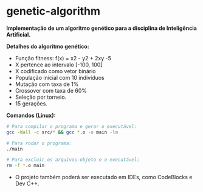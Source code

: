 # genetic-algorithm

**Implementação de um algoritmo genético para a disciplina de Inteligência Artificial.**

**Detalhes do algoritmo genético:**

* Função fitness: f(x) = x2 - y2 + 2xy -5
* X pertence ao intervalo [-100, 100]
* X codificado como vetor binário
* População inicial com 10 indivíduos
* Mutação com taxa de 1%
* Crossover com taxa de 60%
* Seleção por torneio.
* 15 gerações.

**Comandos (Linux):**

```bash
# Para compilar o programa e gerar o executável:
gcc -Wall -c src/* && gcc *.o -o main -lm

# Para rodar o programa:
./main

# Para excluir os arquivos-objeto e o executável:
rm -f *.o main
```

* O projeto também poderá ser executado em IDEs, como CodeBlocks e Dev C++.
